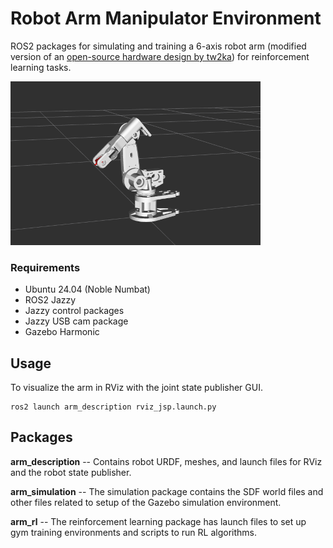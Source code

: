 # Robot Arm Manipulator Environment

ROS2 packages for simulating and training a 6-axis robot arm (modified version of an [open-source hardware design by tw2ka](https://www.dropbox.com/scl/fi/mgowac0a7bwx7u2pcz12b/Arduino-robot-arm-files-step.zip?rlkey=3cpy6x4wcpfr1s548s7qxxex5&e=2&dl=0)) for reinforcement learning tasks.

![arm rviz](./images/arm_rviz.png)
### Requirements
- Ubuntu 24.04 (Noble Numbat)
- ROS2 Jazzy
- Jazzy control packages
- Jazzy USB cam package
- Gazebo Harmonic

## Usage
To visualize the arm in RViz with the joint state publisher GUI.
```
ros2 launch arm_description rviz_jsp.launch.py
```

## Packages
**arm_description**
 -- Contains robot URDF, meshes, and launch files for RViz and the robot state publisher.

**arm_simulation**
-- The simulation package contains the SDF world files and other files related to setup of the Gazebo simulation environment.

**arm_rl** -- The reinforcement learning package has launch files to set up gym training environments and scripts to run RL algorithms.

